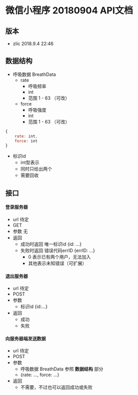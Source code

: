 # 微信小程序 20180904 API文档

## 版本

* zlic 2018.9.4 22:46

## 数据结构

* 呼吸数据 BreathData
  * rate
    * 呼吸频率
    * int
    * 范围 1 - 63 （可改）
  * force
    * 呼吸强度
    * int
    * 范围 1 - 63 （可改）

```javascript
{
    rate: int,
    force: int
}
```

* 标识id
  * int型表示
  * 同时只给出两个
  * 需要回收

## 接口

#### 登录服务器

* url 待定
* GET
* 参数 无
* 返回
  * 成功时返回 唯一标识id {id: ...}
  * 失败时返回 错误代码errID {errID: ...}
    * 0 表示已有两个用户，无法加入
    * 其他表示未知错误（可扩展）

#### 退出服务器

* url 待定
* POST
* 参数
  * 标识id {id:...}
* 返回
  * 成功
  * 失败

#### 向服务器端发送数据

* url 待定
* POST
* 参数
  * 呼吸数据 BreathData 参照 **数据结构** 部分
  * {rate: ..., force: ...}
* 返回
  * 不需要，不过也可以返回成功或失败